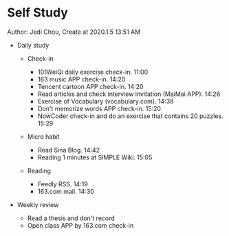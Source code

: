 # Self Study

Author: Jedi Chou, Create at 2020.1.5 13:51 AM

* Daily study
  * Check-in
    * 101WeiQi daily exercise check-in. 11:00
    * 163 music APP check-in. 14:20
    * Tencent cartoon APP check-in. 14:20
    * Read articles and check interview invitation (MaiMai APP). 14:26
    * Exercise of Vocabulary (vocabulary.com). 14:38
    * Don't memorize words APP check-in. 15:20
    * NowCoder check-in and do an exercise that contains 20 puzzles. 15:29

  * Micro habit
    * Read Sina Blog. 14:42
    * Reading 1 minutes at SIMPLE Wiki. 15:05

  * Reading
    * Feedly RSS. 14:19
    * 163.com mail. 14:30

* Weekly review
  * Read a thesis and don't record
  * Open class APP by 163.com check-in
